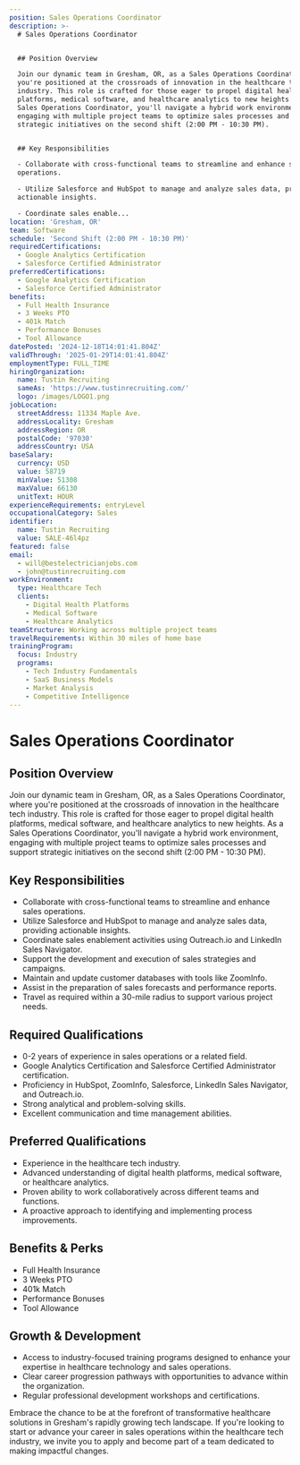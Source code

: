 ```yaml
---
position: Sales Operations Coordinator
description: >-
  # Sales Operations Coordinator


  ## Position Overview

  Join our dynamic team in Gresham, OR, as a Sales Operations Coordinator, where
  you're positioned at the crossroads of innovation in the healthcare tech
  industry. This role is crafted for those eager to propel digital health
  platforms, medical software, and healthcare analytics to new heights. As a
  Sales Operations Coordinator, you'll navigate a hybrid work environment,
  engaging with multiple project teams to optimize sales processes and support
  strategic initiatives on the second shift (2:00 PM - 10:30 PM).


  ## Key Responsibilities

  - Collaborate with cross-functional teams to streamline and enhance sales
  operations.

  - Utilize Salesforce and HubSpot to manage and analyze sales data, providing
  actionable insights.

  - Coordinate sales enable...
location: 'Gresham, OR'
team: Software
schedule: 'Second Shift (2:00 PM - 10:30 PM)'
requiredCertifications:
  - Google Analytics Certification
  - Salesforce Certified Administrator
preferredCertifications:
  - Google Analytics Certification
  - Salesforce Certified Administrator
benefits:
  - Full Health Insurance
  - 3 Weeks PTO
  - 401k Match
  - Performance Bonuses
  - Tool Allowance
datePosted: '2024-12-18T14:01:41.804Z'
validThrough: '2025-01-29T14:01:41.804Z'
employmentType: FULL_TIME
hiringOrganization:
  name: Tustin Recruiting
  sameAs: 'https://www.tustinrecruiting.com/'
  logo: /images/LOGO1.png
jobLocation:
  streetAddress: 11334 Maple Ave.
  addressLocality: Gresham
  addressRegion: OR
  postalCode: '97030'
  addressCountry: USA
baseSalary:
  currency: USD
  value: 58719
  minValue: 51308
  maxValue: 66130
  unitText: HOUR
experienceRequirements: entryLevel
occupationalCategory: Sales
identifier:
  name: Tustin Recruiting
  value: SALE-46l4pz
featured: false
email:
  - will@bestelectricianjobs.com
  - john@tustinrecruiting.com
workEnvironment:
  type: Healthcare Tech
  clients:
    - Digital Health Platforms
    - Medical Software
    - Healthcare Analytics
teamStructure: Working across multiple project teams
travelRequirements: Within 30 miles of home base
trainingProgram:
  focus: Industry
  programs:
    - Tech Industry Fundamentals
    - SaaS Business Models
    - Market Analysis
    - Competitive Intelligence
---
```




# Sales Operations Coordinator

## Position Overview
Join our dynamic team in Gresham, OR, as a Sales Operations Coordinator, where you're positioned at the crossroads of innovation in the healthcare tech industry. This role is crafted for those eager to propel digital health platforms, medical software, and healthcare analytics to new heights. As a Sales Operations Coordinator, you'll navigate a hybrid work environment, engaging with multiple project teams to optimize sales processes and support strategic initiatives on the second shift (2:00 PM - 10:30 PM).

## Key Responsibilities
- Collaborate with cross-functional teams to streamline and enhance sales operations.
- Utilize Salesforce and HubSpot to manage and analyze sales data, providing actionable insights.
- Coordinate sales enablement activities using Outreach.io and LinkedIn Sales Navigator.
- Support the development and execution of sales strategies and campaigns.
- Maintain and update customer databases with tools like ZoomInfo.
- Assist in the preparation of sales forecasts and performance reports.
- Travel as required within a 30-mile radius to support various project needs.

## Required Qualifications
- 0-2 years of experience in sales operations or a related field.
- Google Analytics Certification and Salesforce Certified Administrator certification.
- Proficiency in HubSpot, ZoomInfo, Salesforce, LinkedIn Sales Navigator, and Outreach.io.
- Strong analytical and problem-solving skills.
- Excellent communication and time management abilities.

## Preferred Qualifications
- Experience in the healthcare tech industry.
- Advanced understanding of digital health platforms, medical software, or healthcare analytics.
- Proven ability to work collaboratively across different teams and functions.
- A proactive approach to identifying and implementing process improvements.

## Benefits & Perks
- Full Health Insurance
- 3 Weeks PTO
- 401k Match
- Performance Bonuses
- Tool Allowance

## Growth & Development
- Access to industry-focused training programs designed to enhance your expertise in healthcare technology and sales operations.
- Clear career progression pathways with opportunities to advance within the organization.
- Regular professional development workshops and certifications.

Embrace the chance to be at the forefront of transformative healthcare solutions in Gresham's rapidly growing tech landscape. If you're looking to start or advance your career in sales operations within the healthcare tech industry, we invite you to apply and become part of a team dedicated to making impactful changes.